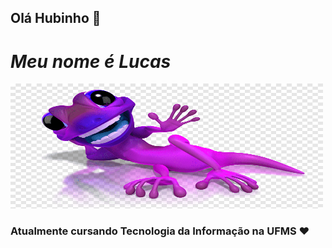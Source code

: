 ## Olá Hubinho 👋
# ___Meu nome é Lucas___ 
<img src="image.png" width="500" height="200">

### Atualmente cursando Tecnologia da Informação na UFMS ♥️ 
 
